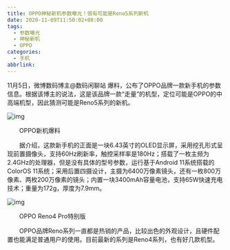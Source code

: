 ```yaml
---
title: OPPO神秘新机参数曝光！很有可能是Reno5系列新机
date: 2020-11-09T11:50:02+08:00
tags:
  - 参数曝光
  - 神秘新机
  - OPPO
categories:
  - 手机
abbrlink:
---
```


11月5日，微博数码博主@数码闲聊站 爆料，公布了OPPO品牌一款新手机的参数信息。根据该博主的说法，这是该品牌一款“走量”的机型，定位可能是OPPO的中高端机型，因此猜测可能是Reno5系列的新机。

![img](https://cdn.jsdelivr.net/gh/yakeing/Documentation@main/Hexo/images/6e25-kcpxnwv4286400.jpg)

　　OPPO新机爆料

　　据介绍，这款新手机的正面是一块6.43英寸的OLED显示屏，采用挖孔形式呈现前置摄像头，支持60Hz刷新率，触控采样率是180Hz；搭载了一枚主频为2.4GHz的处理器，但是没有具体的型号参数，运行基于Android 11系统搭载的ColorOS 11系统；采用后置四摄设计，主摄为6400万像素镜头，还有一枚800万像素、两枚200万像素的镜头；内置一块3400mAh容量电池，支持65W快速充电技术；重量为172g，厚度为7.9mm。

![img](https://cdn.jsdelivr.net/gh/yakeing/Documentation@main/Hexo/images/3d4b-kcpxnwv4286439.jpg)

　　OPPO Reno4 Pro特别版

　　OPPO品牌Reno系列一直都是热销的产品，比较出色的外观设计，且硬件配置也能满足普通用户的使用。目前最新的系列是Reno4系列，也有好几款机型。